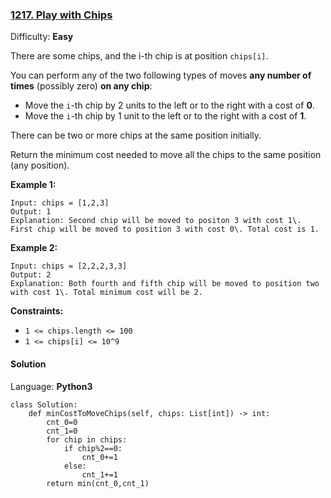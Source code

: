 ### [1217\. Play with Chips](https://leetcode.com/problems/play-with-chips/)

Difficulty: **Easy**


There are some chips, and the i-th chip is at position `chips[i]`.

You can perform any of the two following types of moves **any number of times** (possibly zero) **on any chip**:

*   Move the `i`-th chip by 2 units to the left or to the right with a cost of **0**.
*   Move the `i`-th chip by 1 unit to the left or to the right with a cost of **1**.

There can be two or more chips at the same position initially.

Return the minimum cost needed to move all the chips to the same position (any position).

**Example 1:**

```
Input: chips = [1,2,3]
Output: 1
Explanation: Second chip will be moved to positon 3 with cost 1\. First chip will be moved to position 3 with cost 0\. Total cost is 1.
```

**Example 2:**

```
Input: chips = [2,2,2,3,3]
Output: 2
Explanation: Both fourth and fifth chip will be moved to position two with cost 1\. Total minimum cost will be 2.
```

**Constraints:**

*   `1 <= chips.length <= 100`
*   `1 <= chips[i] <= 10^9`


#### Solution

Language: **Python3**

```python3
class Solution:
    def minCostToMoveChips(self, chips: List[int]) -> int:
        cnt_0=0
        cnt_1=0
        for chip in chips:
            if chip%2==0:
                cnt_0+=1
            else:
                cnt_1+=1
        return min(cnt_0,cnt_1)
```